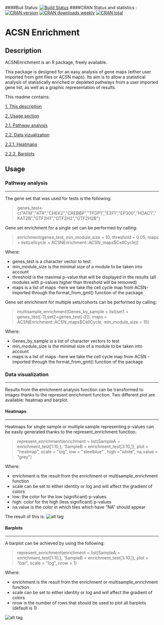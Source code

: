 ####Buil Status:
[![Build Status](https://travis-ci.org/sysbio-curie/ACSN_Enrichment.svg?branch=master)](https://travis-ci.org/sysbio-curie/ACSN_Enrichment)
####CRAN Status and statistics : 
[![CRAN version](http://www.r-pkg.org/badges/version/ACSNMineR)](http://www.r-pkg.org/badges/version/ACSNMineR)
[![CRAN downloads weekly](http://cranlogs.r-pkg.org/badges/ACSNMineR)](http://cran.rstudio.com/web/packages/ACSNMineR/index.html)
[![CRAN total](http://cranlogs.r-pkg.org/badges/grand-total/ACSNMineR)](http://cran.rstudio.com/web/packagesACSNMineR/index.html)

# <a name="I">ACSN Enrichment</a>


##  <a name="IIA">Description </a>
ACSNEnrichment is an R package, freely available.

This package is designed for an easy analysis of gene maps (either user imported from gmt files or ACSN maps).
Its aim is to allow a statistical analysis of statistically enriched or depleted pathways from a user imported gene list, as well as a graphic representation of results.

This readme contains:

  [1. This description](#IIA)

  [2. Usage section](#IIB)

  [2.1. Pathway analysis](#IIIA)

  [2.2. Data vizualization](#IIIB)

  [2.2.1. Heatmaps](#IVA)

  [2.2.2. Barplots](#IVB)


##  <a name="IIB">Usage </a>
###  <a name="IIIA">Pathway analysis</a> 
______
The gene set that was used for tests is the following:
> genes_test<-c("ATM","ATR","CHEK2","CREBBP","TFDP1","E2F1","EP300","HDAC1","KAT2B","GTF2H1","GTF2H2","GTF2H2B")

Gene set enrichment for a single set can be performed by calling:
> enrichment(genes_test,
    min_module_size = 10, 
    threshold = 0.05,
    maps = list(cellcycle = ACSNEnrichment::ACSN_maps$CellCycle))

Where:
* genes_test is a character vector to test
* min_module_size is the minimal size of a module to be taken into account
* threshold is the maximal p-value that will be displayed in the results (all modules with p-values higher than threshold will be removed)
* maps is a list of maps -here we take the cell cycle map from ACSN-  imported through the format_from_gmt() function of the package

Gene set enrichment for multiple sets/cohorts can be performed by calling:
>multisample_enrichment(Genes_by_sample = list(set1 = genes_test[-1],set2=genes_test[-2]),
    maps = ACSNEnrichment::ACSN_maps$CellCycle,
    min_module_size = 15)

Where:

* Genes_by_sample is a list of character vectors to test
* min_module_size is the minimal size of a module to be taken into account
* maps is a list of maps -here we take the cell cycle map from ACSN - imported through the format_from_gmt() function of the package


###  <a name="IIIB">Data visualization</a> 
______
Results from the enrichment analysis function can be transformed to images thanks to the represent enrichment function. Two different plot are available: heatmap and barplot.
####  <a name="IVA">Heatmaps</a>  
______
Heatmaps for single sample or multiple sample representing p-values can be easily generated thanks to the represent_enrichment function.
> represent_enrichment(enrichment = list(SampleA = enrichment_test[1:10,], 
    'SampleB = enrichment_test[3:10,]),
    plot = "heatmap", 
    scale = "log",
    low = "steelblue" , high ="white",
    na.value = "grey")

Where:

* enrichment is the result from the enrichment or multisample_enrichment function
* scale can be set to either identity or log and will affect the gradient of colors
* low: the color for the low (significant) p-values 
* high: color for the high (less significant) p-values 
* na.value is the color in which tiles which have "NA" should appear

The result of this is:
![alt tag](https://github.com/sysbio-curie/ACSN_Enrichment/blob/master/Images/Heatmap.png)

####  <a name="IVB">Barplots</a> 
______
A barplot can be achieved by using the following:
> represent_enrichment(enrichment = list(SampleA = enrichment_test[1:10,], 
    'SampleB = enrichment_test[3:10,]),
    plot = "bar", 
    scale = "log",
    nrow = 1)

Where:
* enrichment is the result from the enrichment or multisample_enrichment function
* scale can be set to either identity or log and will affect the gradient of colors
* nrow is the number of rows that should be used to plot all barplots (default is 1)

![alt tag](https://github.com/sysbio-curie/ACSN_Enrichment/blob/master/Images/barplot.png)
